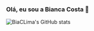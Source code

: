 ### Olá, eu sou a Bianca Costa 👋

![BiaCLima's GitHub stats](https://github-readme-stats.vercel.app/api?username=BiaCLima&show_icons=true&theme=radical)


